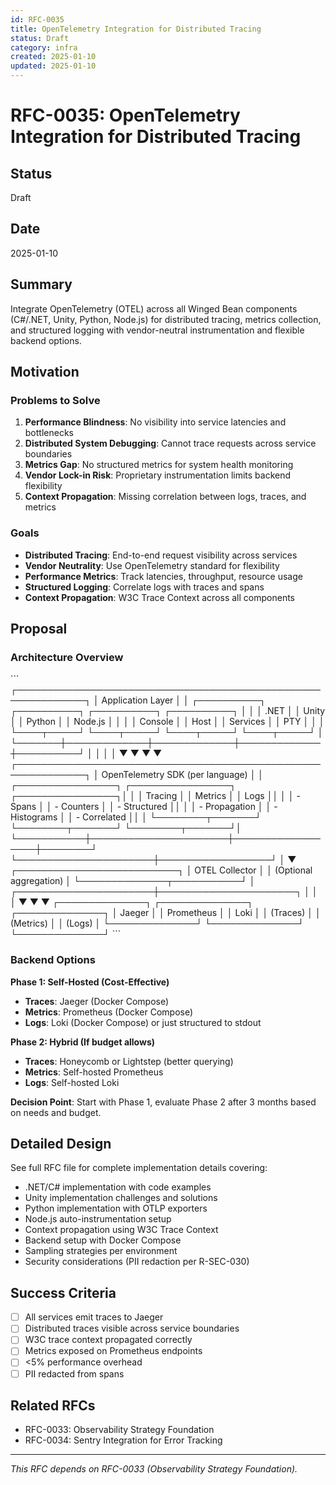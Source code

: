 ```yaml
---
id: RFC-0035
title: OpenTelemetry Integration for Distributed Tracing
status: Draft
category: infra
created: 2025-01-10
updated: 2025-01-10
---
```


# RFC-0035: OpenTelemetry Integration for Distributed Tracing

## Status

Draft

## Date

2025-01-10

## Summary

Integrate OpenTelemetry (OTEL) across all Winged Bean components (C#/.NET, Unity, Python, Node.js) for distributed tracing, metrics collection, and structured logging with vendor-neutral instrumentation and flexible backend options.

## Motivation

### Problems to Solve

1. **Performance Blindness**: No visibility into service latencies and bottlenecks
2. **Distributed System Debugging**: Cannot trace requests across service boundaries
3. **Metrics Gap**: No structured metrics for system health monitoring
4. **Vendor Lock-in Risk**: Proprietary instrumentation limits backend flexibility
5. **Context Propagation**: Missing correlation between logs, traces, and metrics

### Goals

- **Distributed Tracing**: End-to-end request visibility across services
- **Vendor Neutrality**: Use OpenTelemetry standard for flexibility
- **Performance Metrics**: Track latencies, throughput, resource usage
- **Structured Logging**: Correlate logs with traces and spans
- **Context Propagation**: W3C Trace Context across all components

## Proposal

### Architecture Overview

\`\`\`
┌─────────────────────────────────────────────────────────────┐
│                    Application Layer                         │
│  ┌──────────┐  ┌──────────┐  ┌──────────┐  ┌──────────┐   │
│  │   .NET   │  │  Unity   │  │  Python  │  │ Node.js  │   │
│  │ Console  │  │   Host   │  │ Services │  │   PTY    │   │
│  └────┬─────┘  └────┬─────┘  └────┬─────┘  └────┬─────┘   │
└───────┼─────────────┼─────────────┼─────────────┼──────────┘
        │             │             │             │
        ▼             ▼             ▼             ▼
┌─────────────────────────────────────────────────────────────┐
│              OpenTelemetry SDK (per language)                │
│  ┌────────────────┐  ┌────────────────┐  ┌────────────────┐│
│  │    Tracing     │  │    Metrics     │  │     Logs       ││
│  │  - Spans       │  │  - Counters    │  │  - Structured  ││
│  │  - Propagation │  │  - Histograms  │  │  - Correlated  ││
│  └────────┬───────┘  └────────┬───────┘  └────────┬───────┘│
└───────────┼──────────────────────┼──────────────────┼────────┘
            └──────────────────────┼──────────────────┘
                                   │
                                   ▼
                    ┌──────────────────────────┐
                    │   OTEL Collector         │
                    │  (Optional aggregation)  │
                    └──────────────┬───────────┘
                                   │
            ┌──────────────────────┼──────────────────────┐
            │                      │                      │
            ▼                      ▼                      ▼
    ┌──────────────┐      ┌──────────────┐      ┌──────────────┐
    │    Jaeger    │      │  Prometheus  │      │    Loki      │
    │   (Traces)   │      │  (Metrics)   │      │    (Logs)    │
    └──────────────┘      └──────────────┘      └──────────────┘
\`\`\`

### Backend Options

**Phase 1: Self-Hosted (Cost-Effective)**
- **Traces**: Jaeger (Docker Compose)
- **Metrics**: Prometheus (Docker Compose)
- **Logs**: Loki (Docker Compose) or just structured to stdout

**Phase 2: Hybrid (If budget allows)**
- **Traces**: Honeycomb or Lightstep (better querying)
- **Metrics**: Self-hosted Prometheus
- **Logs**: Self-hosted Loki

**Decision Point**: Start with Phase 1, evaluate Phase 2 after 3 months based on needs and budget.

## Detailed Design

See full RFC file for complete implementation details covering:

- .NET/C# implementation with code examples
- Unity implementation challenges and solutions
- Python implementation with OTLP exporters
- Node.js auto-instrumentation setup
- Context propagation using W3C Trace Context
- Backend setup with Docker Compose
- Sampling strategies per environment
- Security considerations (PII redaction per R-SEC-030)

## Success Criteria

- [ ] All services emit traces to Jaeger
- [ ] Distributed traces visible across service boundaries
- [ ] W3C trace context propagated correctly
- [ ] Metrics exposed on Prometheus endpoints
- [ ] <5% performance overhead
- [ ] PII redacted from spans

## Related RFCs

- RFC-0033: Observability Strategy Foundation
- RFC-0034: Sentry Integration for Error Tracking

---

*This RFC depends on RFC-0033 (Observability Strategy Foundation).*
